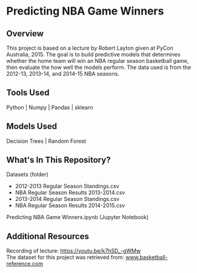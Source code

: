 # Predicting NBA Game Winners

## Overview

This project is based on a lecture by Robert Layton given at PyCon Australia, 2015. The goal is to build predictive models that determines whether the home team will win an NBA regular season basketball game, then evaluate the how well the models perform. The data used is from the 2012-13, 2013-14, and 2014-15 NBA seasons.

## Tools Used

Python | Numpy | Pandas | sklearn

## Models Used

Decision Trees | Random Forest

## What's In This Repository?

Datasets (folder)
  * 2012-2013 Regular Season Standings.csv
  * NBA Regular Season Results 2013-2014.csv
  * 2013-2014 Regular Season Standings.csv
  * NBA Regular Season Results 2014-2015.csv

Predicting NBA Game Winners.ipynb (Jupyter Notebook)

## Additional Resources

Recording of lecture: https://youtu.be/k7hSD_-gWMw <br>
The dataset for this project was retrieved from: www.basketball-reference.com
